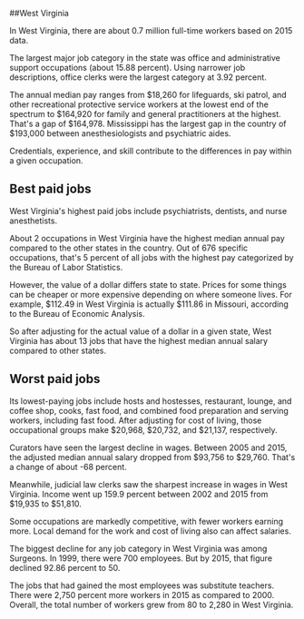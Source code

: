 

##West Virginia

In West Virginia, there are about 0.7 million full-time workers based on 2015 data.

The largest major job category in the state was <span class='occ_title_em'>office and administrative support occupations</span> (about 15.88 percent). Using narrower job descriptions, <span class='occ_title_em'>office clerks</span> were the largest category at 3.92 percent.
               
The annual median pay ranges from $18,260 for <span class='occ_title_em'>lifeguards, ski patrol, and other recreational protective service workers</span> at the lowest end of the spectrum to  $164,920 for <span class='occ_title_em'>family and general practitioners</span> at the highest. That's a gap of $164,978. Mississippi has the largest gap in the country of $193,000 between <span class='occ_title_em'>anesthesiologists and psychiatric aides</span>.
          
Credentials, experience, and skill contribute to the differences in pay within a given occupation.

## Best paid jobs
West Virginia's highest paid jobs include <span class='occ_title_em'>psychiatrists, dentists</span>, and <span class='occ_title_em'>nurse anesthetists</span>.
               
About 2 occupations in West Virginia have the highest median annual pay compared to the other states in the country. Out of 676 specific occupations, that's 5 percent of all jobs with the highest pay categorized by the Bureau of Labor Statistics.
               
However, the value of a dollar differs state to state. Prices for some things can be cheaper or more expensive depending on where someone lives. For example, $112.49 in West Virginia is actually $111.86 in Missouri, according to the Bureau of Economic Analysis.
               
So after adjusting for the actual value of a dollar in a given state, West Virginia has about 13 jobs that have the highest median annual salary compared to other states.
               
## Worst paid jobs

Its lowest-paying jobs include <span class='occ_title_em'>hosts and hostesses, restaurant, lounge, and coffee shop</span>, <span class='occ_title_em'>cooks, fast food</span>, and <span class='occ_title_em'>combined food preparation and serving workers, including fast food</span>. After adjusting for cost of living, those occupational groups make $20,968,  $20,732, and  $21,137, respectively.
               
<span class='occ_title_em'>Curators</span> have seen the largest decline in wages. Between 2005 and 2015, the adjusted median annual salary dropped from $93,756 to $29,760. That's a change of about -68 percent.
               
Meanwhile, <span class='occ_title_em'>judicial law clerks</span> saw the sharpest increase in wages in West Virginia. Income went up 159.9 percent between 2002 and 2015 from $19,935 to $51,810.

Some occupations are markedly competitive, with fewer workers earning more. Local demand for the work and cost of living also can affect salaries.

            
The biggest decline for any job category in West Virginia was among <span class='occ_title_em'>Surgeons</span>. In 1999, there were 700 employees. But by 2015, that figure declined 92.86 percent to 50. 
               
The jobs that had gained the most employees was substitute teachers. There were 2,750 percent more workers in 2015 as compared to 2000. Overall, the total number of workers grew from 80 to 2,280 in West Virginia.
